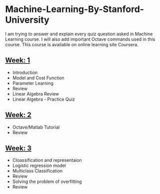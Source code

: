 
# Machine-Learning-By-Stanford-University
I am trying to answer and explain every quiz question asked in Machine Learning course. I will also add important Octave commands used in this course. This course is available on online learning site Coursera.

## [Week: 1](Week_1)

- Introduction
- Model and Cost Function
- Parameter Learning
- Review
- Linear Algebra Review
- Linear Algebra - Practice Quiz


## [Week: 2](Week_2)

- Octave/Matlab Tutorial
- Review

## [Week: 3](Week_3)

- Cloassification and representaion
- Logistic regression model
- Multiclass Classification
- Review
- Solving the problem of overfitting
- Review






                 
